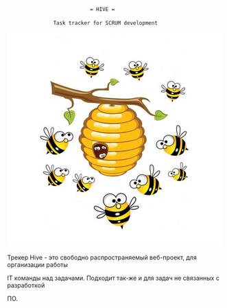                                = HIVE =

                   Task tracker for SCRUM development 

![иллюстрация к проекту](https://github.com/DmitryBelenov/hive/blob/master/src/main/webapp/resources/hive.jpg)


Трекер Hive - это свободно распространяемый веб-проект, для организации работы 

IT команды над задачами. Подходит так-же и для задач не связанных с разработкой

ПО. 

